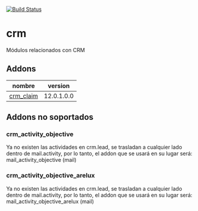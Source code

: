 [![Build Status](https://travis-ci.org/OdooNodrizaTech/crm.svg?branch=12.0)](https://travis-ci.org/OdooNodrizaTech/crm)

crm
=========
Módulos relacionados con CRM


Addons
----------------
nombre | version
--- | ---
[crm_claim](crm_claim/) | 12.0.1.0.0


## Addons no soportados

### crm_activity_objective
Ya no existen las actividades en crm.lead, se trasladan a cualquier lado dentro de mail.activity, por lo tanto, el addon que se usará en su lugar será: mail_activity_objective (mail)

### crm_activity_objective_arelux
Ya no existen las actividades en crm.lead, se trasladan a cualquier lado dentro de mail.activity, por lo tanto, el addon que se usará en su lugar será: mail_activity_objective_arelux (mail)
